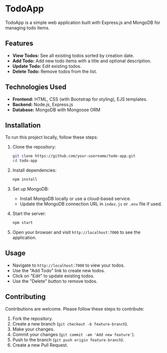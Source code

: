 # TodoApp

TodoApp is a simple web application built with Express.js and MongoDB for managing todo items.

## Features

- **View Todos:** See all existing todos sorted by creation date.
- **Add Todo:** Add new todo items with a title and optional description.
- **Update Todo:** Edit existing todos.
- **Delete Todo:** Remove todos from the list.

## Technologies Used

- **Frontend:** HTML, CSS (with Bootstrap for styling), EJS templates.
- **Backend:** Node.js, Express.js
- **Database:** MongoDB with Mongoose ORM

## Installation

To run this project locally, follow these steps:

1. Clone the repository:
   ```bash
   git clone https://github.com/your-username/todo-app.git
   cd todo-app
   ```

2. Install dependencies:
   ```bash
   npm install
   ```

3. Set up MongoDB:
   - Install MongoDB locally or use a cloud-based service.
   - Update the MongoDB connection URL in `index.js` or `.env` file if used.

4. Start the server:
   ```bash
   npm start
   ```

5. Open your browser and visit `http://localhost:7000` to see the application.

## Usage

- Navigate to `http://localhost:7000` to view your todos.
- Use the "Add Todo" link to create new todos.
- Click on "Edit" to update existing todos.
- Use the "Delete" button to remove todos.

## Contributing

Contributions are welcome. Please follow these steps to contribute:

1. Fork the repository.
2. Create a new branch (`git checkout -b feature-branch`).
3. Make your changes.
4. Commit your changes (`git commit -am 'Add new feature'`).
5. Push to the branch (`git push origin feature-branch`).
6. Create a new Pull Request.

